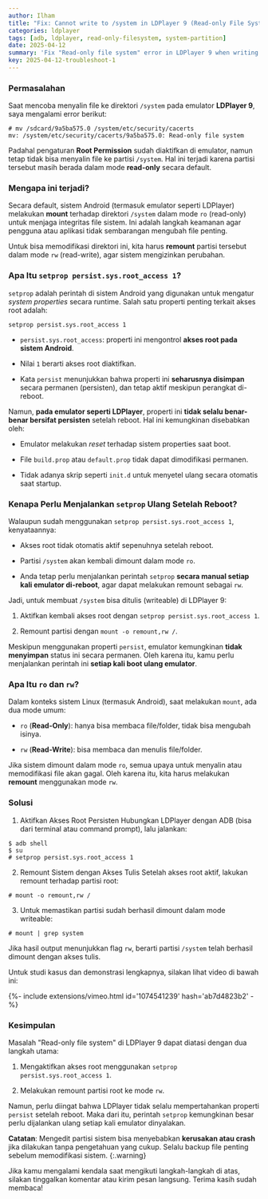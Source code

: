 ```yaml
---
author: Ilham
title: "Fix: Cannot write to /system in LDPlayer 9 (Read-only File System)"
categories: ldplayer
tags: [adb, ldplayer, read-only-filesystem, system-partition]
date: 2025-04-12
summary: 'Fix "Read-only file system" error in LDPlayer 9 when writing to /system. Step-by-step solution to remount /system with write access on Android emulator.'
key: 2025-04-12-troubleshoot-1
---
```


### Permasalahan

Saat mencoba menyalin file ke direktori `/system` pada emulator **LDPlayer 9**, saya mengalami error berikut:

```shell
# mv /sdcard/9a5ba575.0 /system/etc/security/cacerts
mv: /system/etc/security/cacerts/9a5ba575.0: Read-only file system
```

Padahal pengaturan **Root Permission** sudah diaktifkan di emulator, namun tetap tidak bisa menyalin file ke partisi `/system`. Hal ini terjadi karena partisi tersebut masih berada dalam mode **read-only** secara default.

### Mengapa ini terjadi?

Secara default, sistem Android (termasuk emulator seperti LDPlayer) melakukan **mount** terhadap direktori `/system` dalam mode `ro` (read-only) untuk menjaga integritas file sistem. Ini adalah langkah keamanan agar pengguna atau aplikasi tidak sembarangan mengubah file penting.

Untuk bisa memodifikasi direktori ini, kita harus **remount** partisi tersebut dalam mode `rw` (read-write), agar sistem mengizinkan perubahan.

### Apa Itu `setprop persist.sys.root_access 1`?

`setprop` adalah perintah di sistem Android yang digunakan untuk mengatur *system properties* secara runtime. Salah satu properti penting terkait akses root adalah:

```shell
setprop persist.sys.root_access 1
```

- `persist.sys.root_access`: properti ini mengontrol **akses root pada sistem Android**.

- Nilai `1` berarti akses root diaktifkan.

- Kata `persist` menunjukkan bahwa properti ini **seharusnya disimpan** secara permanen (persisten), dan tetap aktif meskipun perangkat di-reboot.


Namun, **pada emulator seperti LDPlayer**, properti ini **tidak selalu benar-benar bersifat persisten** setelah reboot. Hal ini kemungkinan disebabkan oleh:

- Emulator melakukan *reset* terhadap sistem properties saat boot.

- File `build.prop` atau `default.prop` tidak dapat dimodifikasi permanen.

- Tidak adanya skrip seperti `init.d` untuk menyetel ulang secara otomatis saat startup.


### Kenapa Perlu Menjalankan `setprop` Ulang Setelah Reboot?

Walaupun sudah menggunakan `setprop persist.sys.root_access 1`, kenyataannya:

- Akses root tidak otomatis aktif sepenuhnya setelah reboot.

- Partisi `/system` akan kembali dimount dalam mode `ro`.

- Anda tetap perlu menjalankan perintah `setprop` **secara manual setiap kali emulator di-reboot**, agar dapat melakukan remount sebagai `rw`.


Jadi, untuk membuat `/system` bisa ditulis (writeable) di LDPlayer 9:

1. Aktifkan kembali akses root dengan `setprop persist.sys.root_access 1`.

2. Remount partisi dengan `mount -o remount,rw /`.


Meskipun menggunakan properti `persist`, emulator kemungkinan **tidak menyimpan** status ini secara permanen. Oleh karena itu, kamu perlu menjalankan perintah ini **setiap kali boot ulang emulator**.

### Apa Itu `ro` dan `rw`?

Dalam konteks sistem Linux (termasuk Android), saat melakukan `mount`, ada dua mode umum:

- `ro` (**Read-Only**): hanya bisa membaca file/folder, tidak bisa mengubah isinya.

- `rw` (**Read-Write**): bisa membaca dan menulis file/folder.


Jika sistem dimount dalam mode `ro`, semua upaya untuk menyalin atau memodifikasi file akan gagal. Oleh karena itu, kita harus melakukan **remount** menggunakan mode `rw`.

### Solusi

1. Aktifkan Akses Root Persisten
  Hubungkan LDPlayer dengan ADB (bisa dari terminal atau command prompt), lalu jalankan:
  ```shell
  $ adb shell
  $ su
  # setprop persist.sys.root_access 1
  ```

2. Remount Sistem dengan Akses Tulis
  Setelah akses root aktif, lakukan remount terhadap partisi root:
  ```shell
  # mount -o remount,rw /
  ```

3. Untuk memastikan partisi sudah berhasil dimount dalam mode writeable:
  ```shell
  # mount | grep system
  ```
  Jika hasil output menunjukkan flag `rw`, berarti partisi `/system` telah berhasil dimount dengan akses tulis.


Untuk studi kasus dan demonstrasi lengkapnya, silakan lihat video di bawah ini:

<div>{%- include extensions/vimeo.html id='1074541239' hash='ab7d4823b2' -%}</div>

### Kesimpulan

Masalah "Read-only file system" di LDPlayer 9 dapat diatasi dengan dua langkah utama:

1. Mengaktifkan akses root menggunakan `setprop persist.sys.root_access 1`.

2. Melakukan remount partisi root ke mode `rw`.


Namun, perlu diingat bahwa LDPlayer tidak selalu mempertahankan properti `persist` setelah reboot. Maka dari itu, perintah `setprop` kemungkinan besar perlu dijalankan ulang setiap kali emulator dinyalakan.

**Catatan**: Mengedit partisi sistem bisa menyebabkan **kerusakan atau crash** jika dilakukan tanpa pengetahuan yang cukup. Selalu backup file penting sebelum memodifikasi sistem.
{:.warning}

Jika kamu mengalami kendala saat mengikuti langkah-langkah di atas, silakan tinggalkan komentar atau kirim pesan langsung. Terima kasih sudah membaca!
